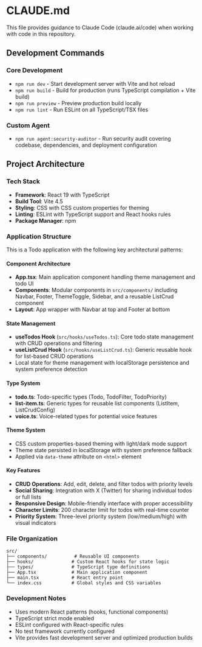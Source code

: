 # CLAUDE.md

This file provides guidance to Claude Code (claude.ai/code) when working with code in this repository.

## Development Commands

### Core Development
- `npm run dev` - Start development server with Vite and hot reload
- `npm run build` - Build for production (runs TypeScript compilation + Vite build)
- `npm run preview` - Preview production build locally
- `npm run lint` - Run ESLint on all TypeScript/TSX files

### Custom Agent
- `npm run agent:security-auditor` - Run security audit covering codebase, dependencies, and deployment configuration

## Project Architecture

### Tech Stack
- **Framework**: React 19 with TypeScript
- **Build Tool**: Vite 4.5
- **Styling**: CSS with CSS custom properties for theming
- **Linting**: ESLint with TypeScript support and React hooks rules
- **Package Manager**: npm

### Application Structure
This is a Todo application with the following key architectural patterns:

#### Component Architecture
- **App.tsx**: Main application component handling theme management and todo UI
- **Components**: Modular components in `src/components/` including Navbar, Footer, ThemeToggle, Sidebar, and a reusable ListCrud component
- **Layout**: App wrapper with Navbar at top and Footer at bottom

#### State Management
- **useTodos Hook** (`src/hooks/useTodos.ts`): Core todo state management with CRUD operations and filtering
- **useListCrud Hook** (`src/hooks/useListCrud.ts`): Generic reusable hook for list-based CRUD operations
- Local state for theme management with localStorage persistence and system preference detection

#### Type System
- **todo.ts**: Todo-specific types (Todo, TodoFilter, TodoPriority)
- **list-item.ts**: Generic types for reusable list components (ListItem, ListCrudConfig)
- **voice.ts**: Voice-related types for potential voice features

#### Theme System
- CSS custom properties-based theming with light/dark mode support
- Theme state persisted in localStorage with system preference fallback
- Applied via `data-theme` attribute on `<html>` element

#### Key Features
- **CRUD Operations**: Add, edit, delete, and filter todos with priority levels
- **Social Sharing**: Integration with X (Twitter) for sharing individual todos or full lists
- **Responsive Design**: Mobile-friendly interface with proper accessibility
- **Character Limits**: 200 character limit for todos with real-time counter
- **Priority System**: Three-level priority system (low/medium/high) with visual indicators

### File Organization
```
src/
├── components/          # Reusable UI components
├── hooks/              # Custom React hooks for state logic
├── types/              # TypeScript type definitions
├── App.tsx             # Main application component
├── main.tsx            # React entry point
└── index.css           # Global styles and CSS variables
```

### Development Notes
- Uses modern React patterns (hooks, functional components)
- TypeScript strict mode enabled
- ESLint configured with React-specific rules
- No test framework currently configured
- Vite provides fast development server and optimized production builds